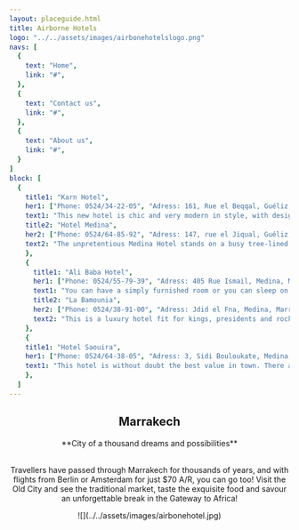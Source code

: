 ```yaml
---
layout: placeguide.html
title: Airborne Hotels
logo: "../../assets/images/airbonehotelslogo.png"
navs: [
  {
    text: "Home",
    link: "#",
  },
  {
    text: "Contact us",
    link: "#",
  },
  {
    text: "About us",
    link: "#",
  }
]
block: [
  {
    title1: "Karn Hotel",
    her1: ["Phone: 0524/34-22-05", "Adress: 161, Rue el Beqqal, Guéliz, Marrakesh", "Price: $$$", "Advantages: Modern, comfortable", "Disadvantages: Expensive", " ", "Website: karnhotelmarrakech.net", "Location: near the city centre in the New Town", "30 rooms, 15 suites.", "Restaurant, bar, pool, gym, spa, laundry facilities, business center.", "Rooms have: air conditioning, safe, Wi-Fi.", "Rate includes breakfast."],
    text1: "This new hotel is chic and very modern in style, with designer furniture and a space-age bar. The minimalist bedrooms are furnished in shades of white. All of the bedrooms have massive ensuite bathrooms. Everything is very crisp, clean, and fashionable. There are all the amenities you'd expect in a cosmopolitan city center hotel. There's also a lovely roof-terrace and a bar with Wi-Fi.",
    title2: "Hotel Medina",
    her2: ["Phone: 0524/64-85-92", "Adress: 147, rue el Jiqual, Guéliz, Marrakesh", "Price: $$", "Advantages: Very clean", "Disadvantages: A bit noisy"," ", "Website: hotelmedina.ma", "Location: Location: near the city centre in the New Town", "146 rooms, 15 suites.", "Restaurant, bar, pool, laundry facilities, business center.", "Rooms have: a/c.", "Rate includes breakfast, no meals.", "Credit cards accepted."],
    text2: "The unpretentious Medina Hotel stands on a busy tree-lined side street in the New Town near the city center. It is very popular with young travellers and tour operators. It is a modern building in traditional Moroccan style. The entrance hall is large and impressive. Rooms are small and clean, with well-appointed bathrooms. For a quieter stay, ask for one of the newer rooms at the back of the hotel in the annex.",
    },
    {
      title1: "Ali Baba Hotel",
      her1: ["Phone: 0524/55-79-39", "Adress: 405 Rue Ismail, Medina, Marrakesh", "Price: $", "Advantages: Great place to meet fellow travellers, right on the main square. Cheap, especially if you sleep on the terrace.", "Disadvantages: Can be rather noisy", " ", "Website: alibaba-hotel.ma", "Location: In the old town, near the traditional market.", "33 rooms, 4 dormitoriess.", "Restaurant, business center.", "Rooms have: a/c, Wi-Fi.", "Rate includes breakfast.", "No credit cards."],
      text1: "You can have a simply furnished room or you can sleep on the crowded roof terrace. All rooms have en suite baths, and there is free Wi-Fi, as well as a 24-hour exchange office. You can see the Old Market from the balconies, and some rooms have private balconies which look onto the Koutoubia Gardens.",
      title2: "La Bamounia",
      her2: ["Phone: 0524/38-91-00", "Adress: Jdid el Fna, Medina, Marrakesh", "Price: $$$$$", "Advantages: One of the best hotels in the world", "Disadvantages: Rooms are small. Very expensive.", " ", "Website: bamounia.com", "Location: In the old town, near the traditional market.", "136 rooms, 71 suites, 3 private bungalows", "Restaurants, bars, pool, tennis courts, gym, spa, laundry facilities, business center, parking.", "Rooms have: air conditioning, safe, Wi-Fi.", "Rate includes no meals."],
      text2: "This is a luxury hotel fit for kings, presidents and rock stars. Since it opened in 1923, La Bamounia has always been one of the very best hotels in the world. The hotel is in 20 acres of fragrant gardens that once belonged to 18th-century Prince Bamoun. The hotel is a perfect example of traditional Moroccan architecture. It is famous for its opulence, grandeur, celebrity guest list -and very high prices. A private bungalow in the gardens will cost about $9,000 per night. Other prices start at 'only' $700 for a room in the main hotel. Breakfast is not included, and costs $40 per person. The restaurant is absolutely excellent- and the prices show this.",
    },
    {
    title1: "Hotel Saouira",
    her1: ["Phone: 0524/64-38-05", "Adress: 3, Sidi Bouloukate, Medina, Marrakesh", "Price: $", "Advantages: Great value, central location", "Disadvantages: No private bathrooms", " ", "Website: no website available", "Location: In the old town, near the traditional market", "28 rooms (without bath)", "Restaurant", "Rooms have: no air conditioning, no TV", "Rate includes breakfast", "No credit cards"],
    text1: "This hotel is without doubt the best value in town. There are no private bathrooms- you must share bath facilities with other guests. There is one shower and one toilet per floor but otherwise the hotel is perfect, and very cheap. The rooms are small but very nice and the staff is very helpful. The rooftop terrace has meals and snacks all day long, and you're just a twist and a turn away from the old market.",
    },
  ]
---
```


<center><h2>Marrakech</h2></center>  
<center>**City of a thousand dreams and possibilities**<center><br>

Travellers have passed through Marrakech for thousands of years, and with flights from Berlin or Amsterdam for just $70 A/R, you can go too! Visit the Old City and see the traditional market, taste the exquisite food and savour an unforgettable break in the Gateway to Africa!

<center>![](../../assets/images/airbonehotel.jpg)</center>
